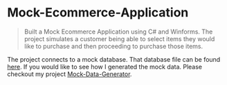# Mock-Ecommerce-Application
> Built a Mock Ecommerce Application using C# and Winforms.
> The project simulates a customer being able to select items they
> would like to purchase and then proceeding to purchase those items.

The project connects to a mock database. That database file can be found [here](https://github.com/Yanky597/Mock-Ecommerce-Application/blob/master/EcommerceDatabase.bacpac).
If you would like to see how I generated the mock data. Please checkout my project [Mock-Data-Generator](https://github.com/Yanky597/Mock-Data-Generator).
